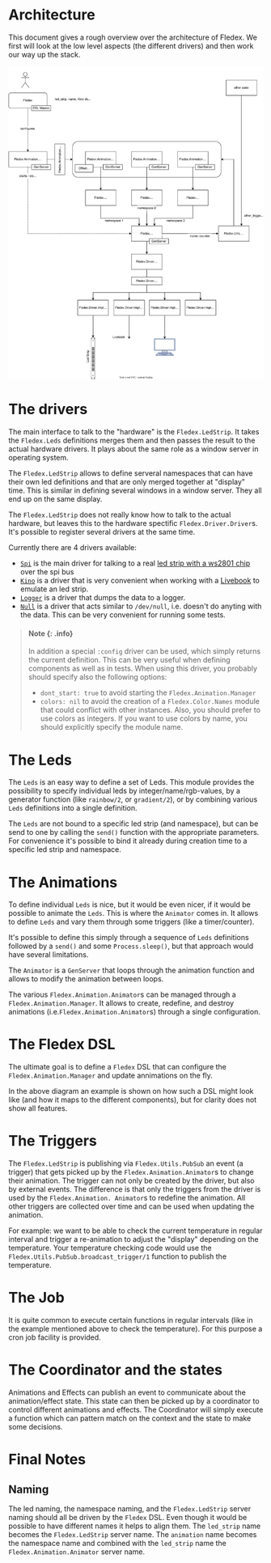 <!--
Copyright 2023-2025, Matthias Reik <fledex@reik.org>

SPDX-License-Identifier: Apache-2.0
-->

# Architecture
This document gives a rough overview over the architecture of Fledex. We first will 
look at the low level aspects (the different drivers) and then work our way up the 
stack.

![Architecture Diagram](assets/architecture.drawio.svg)

# The drivers
The main interface to talk to the "hardware" is the `Fledex.LedStrip`. It takes the
`Fledex.Leds` definitions merges them and then passes the result to the actual 
hardware drivers. It plays about the same role as a window server in operating system.

The `Fledex.LedStrip` allows to define serveral namespaces that can have their own 
led definitions and that are only merged together at "display" time. This is similar 
in defining several windows in a window server. They all end up on the same display.

The `Fledex.LedStrip` does not really know how to talk to the actual hardware, but 
leaves this to the hardware spectific `Fledex.Driver.Driver`s. It's possible to 
register several drivers at the same time.

Currently there are 4 drivers available:
* [`Spi`](`Fledex.Driver.Impl.Spi`) is the main driver for talking to a real 
  [led strip with a ws2801 chip](https://www.amazon.com/s?k=ws2801) over the spi bus
* [`Kino`](`Fledex.Driver.Impl.Kino`) is a driver that is very convenient when working with a 
  [Livebook](https://livebook.dev/) to emulate an led strip.
* [`Logger`](`Fledex.Driver.Impl.Logger`) is a driver that dumps the data to a logger.
* [`Null`](`Fledex.Driver.Impl.Null`) is a driver that acts similar to `/dev/null`, i.e. doesn't do anyting with the
  data. This can be very convenient for running some tests.

> #### Note {: .info}
>
> In addition a special `:config` driver can be used, which simply returns
> the current definition. This can be very useful when defining components as well as in
> tests. When using this driver, you probably should specify also the following options:
> * `dont_start: true` to avoid starting the `Fledex.Animation.Manager`
> * `colors: nil` to avoid the creation of a `Fledex.Color.Names` module that could conflict with other instances. Also, you should prefer to use colors as integers. If you want to use colors by name, you should explicitly specify the module name.

# The Leds
The `Leds` is an easy way to define a set of Leds. This module provides the 
possibility to specify individual leds by integer/name/rgb-values, by a generator 
function (like `rainbow/2`, or `gradient/2`), or by combining various `Leds` 
definitions into a single definition.

The `Leds` are not bound to a specific led strip (and namespace), but can be send 
to one by calling the `send()` function with the appropriate parameters. For 
convenience it's possible to bind it already during creation time to a specific 
led strip and namespace.

# The Animations
To define individual `Leds` is nice, but it would be even nicer, if it would be 
possible to animate the `Leds`. This is where the `Animator` comes in. It allows 
to define `Leds` and vary them through some triggers (like a timer/counter). 

It's possible to define this simply through a sequence of `Leds` definitions 
followed by a `send()` and some `Process.sleep()`, but that approach would have 
several limitations.

The `Animator` is a `GenServer` that loops through the animation function and allows
to modify the animation between loops.

The various `Fledex.Animation.Animator`s can be managed through a 
`Fledex.Animation.Manager`. It allows to create, redefine, and destroy animations 
(i.e.`Fledex.Animation.Animator`s) through a single configuration.

# The Fledex DSL
The ultimate goal is to define a `Fledex` DSL that can configure the 
`Fledex.Animation.Manager` and update annimations on the fly.

In the above diagram an example is shown on how such a DSL might look like (and how it maps to the different components), but for clarity does not show all features. 

# The Triggers
The `Fledex.LedStrip` is publishing via `Fledex.Utils.PubSub` an event (a trigger) 
that gets picked up by the `Fledex.Animation.Animator`s to change their animation. 
The trigger can not only be created by the driver, but also by external events. The
difference is that only the triggers from the driver is used by the `Fledex.Animation.
Animator`s to redefine the animation. All other triggers are collected over time and
can be used when updating the animation.

For example: we want to be able to check the current temperature in regular interval 
and trigger a re-animation to adjust the "display" depending on the temperature. Your temperature checking code would use the `Fledex.Utils.PubSub.broadcast_trigger/1` function to publish the temperature.

# The Job
It is quite common to execute certain functions in regular intervals (like in the example mentioned above to check the temperature). For this purpose a cron job facility is provided.

# The Coordinator and the states
Animations and Effects can publish an event to communicate about the animation/effect state.
This state can then be picked up by a coordinator to control different animations and effects.
The Coordinator will simply execute a function which can pattern match on the context and the state to make some decisions.

# Final Notes
## Naming
The led naming, the namespace naming, and the `Fledex.LedStrip` server naming should 
all be driven by the `Fledex`  DSL. Even though it would be possible to have different
names it helps to align them. The `led_strip` name becomes the `Fledex.LedStrip` server
name. The `animation` name becomes the namespace name and combined with the `led_strip`
name the `Fledex.Animation.Animator` server name.
